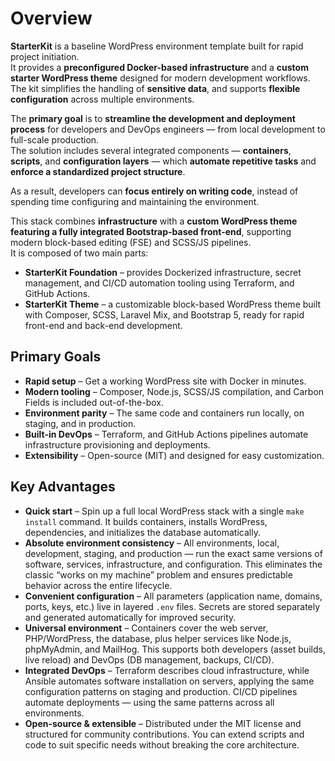 # Overview

**StarterKit** is a baseline WordPress environment template built for rapid project initiation.  
It provides a **preconfigured Docker-based infrastructure** and a **custom starter WordPress theme** designed for modern development workflows. The kit simplifies the handling of **sensitive data**, and supports **flexible configuration** across multiple environments.

The **primary goal** is to **streamline the development and deployment process** for developers and DevOps engineers — from local development to full-scale production.  
The solution includes several integrated components — **containers**, **scripts**, and **configuration layers** — which **automate repetitive tasks** and **enforce a standardized project structure**.

As a result, developers can **focus entirely on writing code**, instead of spending time configuring and maintaining the environment.

This stack combines **infrastructure** with a **custom WordPress theme featuring a fully integrated Bootstrap-based front-end**, supporting modern block-based editing (FSE) and SCSS/JS pipelines.  
It is composed of two main parts:

- **StarterKit Foundation** – provides Dockerized infrastructure, secret management, and CI/CD automation tooling using Terraform, and GitHub Actions.
- **StarterKit Theme** – a customizable block-based WordPress theme built with Composer, SCSS, Laravel Mix, and Bootstrap 5, ready for rapid front-end and back-end development.

## Primary Goals

- **Rapid setup** – Get a working WordPress site with Docker in minutes.
- **Modern tooling** – Composer, Node.js, SCSS/JS compilation, and Carbon Fields is included out-of-the-box.
- **Environment parity** – The same code and containers run locally, on staging, and in production.
- **Built-in DevOps** – Terraform, and GitHub Actions pipelines automate infrastructure provisioning and deployments.
- **Extensibility** – Open-source (MIT) and designed for easy customization.

## Key Advantages

- **Quick start** – Spin up a full local WordPress stack with a single `make install` command. It builds containers, installs WordPress, dependencies, and initializes the database automatically.
- **Absolute environment consistency** – All environments, local, development, staging, and production — run the exact same versions of software, services, infrastructure, and configuration. This eliminates the classic “works on my machine” problem and ensures predictable behavior across the entire lifecycle.
- **Convenient configuration** – All parameters (application name, domains, ports, keys, etc.) live in layered `.env` files. Secrets are stored separately and generated automatically for improved security.
- **Universal environment** – Containers cover the web server, PHP/WordPress, the database, plus helper services like Node.js, phpMyAdmin, and MailHog. This supports both developers (asset builds, live reload) and DevOps (DB management, backups, CI/CD).
- **Integrated DevOps** – Terraform describes cloud infrastructure, while Ansible automates software installation on servers, applying the same configuration patterns on staging and production. CI/CD pipelines automate deployments — using the same patterns across all environments.
- **Open-source & extensible** – Distributed under the MIT license and structured for community contributions. You can extend scripts and code to suit specific needs without breaking the core architecture.
